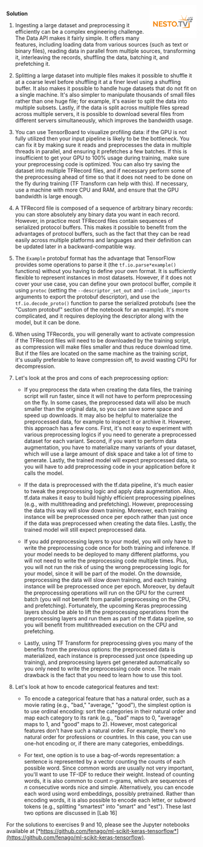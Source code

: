 <img align="right" src="../logo-small.png">


**Solution**


1.  Ingesting a large dataset and preprocessing it efficiently can be a
    complex engineering challenge. The Data API makes it fairly simple.
    It offers many features, including loading data from various sources
    (such as text or binary files), reading data in parallel from
    multiple sources, transforming it, interleaving the records,
    shuffling the data, batching it, and prefetching it.

2.  Splitting a large dataset into multiple files makes it possible to
    shuffle it at a coarse level before shuffling it at a finer level
    using a shuffling buffer. It also makes it possible to handle huge
    datasets that do not fit on a single machine. It's also simpler to
    manipulate thousands of small files rather than one huge file; for
    example, it's easier to split the data into multiple subsets.
    Lastly, if the data is split across multiple files spread across
    multiple servers, it is possible to download several files from
    different servers simultaneously, which improves the bandwidth
    usage.

3.  You can use TensorBoard to visualize profiling data: if the GPU is
    not fully utilized then your input pipeline is likely to be the
    bottleneck. You can fix it by making sure it reads and preprocesses
    the data in multiple threads in parallel, and ensuring it prefetches
    a few batches. If this is insufficient to get your GPU to 100% usage
    during training, make sure your preprocessing code is optimized. You
    can also try saving the dataset into multiple TFRecord files, and if
    necessary perform some of the preprocessing ahead of time so that it
    does not need to be done on the fly during training (TF Transform
    can help with this). If necessary, use a machine with more CPU and
    RAM, and ensure that the GPU bandwidth is large enough.

4.  A TFRecord file is composed of a sequence of arbitrary binary
    records: you can store absolutely any binary data you want in each
    record. However, in practice most TFRecord files contain sequences
    of serialized protocol buffers. This makes it possible to benefit
    from the advantages of protocol buffers, such as the fact that they
    can be read easily across multiple platforms and languages and their
    definition can be updated later in a backward-compatible way.

5.  The `Example` protobuf format has the advantage that TensorFlow
    provides some operations to parse it (the `tf.io.parse*example()`
    functions) without you having to define your own format. It is
    sufficiently flexible to represent instances in most datasets.
    However, if it does not cover your use case, you can define your own
    protocol buffer, compile it using `protoc` (setting the
    `--descriptor_set_out` and `--include_imports` arguments to export
    the protobuf descriptor), and use the `tf.io.decode_proto()`
    function to parse the serialized protobufs (see the "Custom
    protobuf" section of the notebook for an example). It's more
    complicated, and it requires deploying the descriptor along with the
    model, but it can be done.

6.  When using TFRecords, you will generally want to activate
    compression if the TFRecord files will need to be downloaded by the
    training script, as compression will make files smaller and thus
    reduce download time. But if the files are located on the same
    machine as the training script, it's usually preferable to leave
    compression off, to avoid wasting CPU for decompression.

7.  Let's look at the pros and cons of each preprocessing option:

    -   If you preprocess the data when creating the data files, the
        training script will run faster, since it will not have to
        perform preprocessing on the fly. In some cases, the
        preprocessed data will also be much smaller than the original
        data, so you can save some space and speed up downloads. It may
        also be helpful to materialize the preprocessed data, for
        example to inspect it or archive it. However, this approach has
        a few cons. First, it's not easy to experiment with various
        preprocessing logics if you need to generate a preprocessed
        dataset for each variant. Second, if you want to perform data
        augmentation, you have to materialize many variants of your
        dataset, which will use a large amount of disk space and take a
        lot of time to generate. Lastly, the trained model will expect
        preprocessed data, so you will have to add preprocessing code in
        your application before it calls the model.

    -   If the data is preprocessed with the tf.data pipeline, it's much
        easier to tweak the preprocessing logic and apply data
        augmentation. Also, tf.data makes it easy to build highly
        efficient preprocessing pipelines (e.g., with multithreading and
        prefetching). However, preprocessing the data this way will slow
        down training. Moreover, each training instance will be
        preprocessed once per epoch rather than just once if the data
        was preprocessed when creating the data files. Lastly, the
        trained model will still expect preprocessed data.

    -   If you add preprocessing layers to your model, you will only
        have to write the preprocessing code once for both training and
        inference. If your model needs to be deployed to many different
        platforms, you will not need to write the preprocessing code
        multiple times. Plus, you will not run the risk of using the
        wrong preprocessing logic for your model, since it will be part
        of the model. On the downside, preprocessing the data will slow
        down training, and each training instance will be preprocessed
        once per epoch. Moreover, by default the preprocessing
        operations will run on the GPU for the current batch (you will
        not benefit from parallel preprocessing on the CPU, and
        prefetching). Fortunately, the upcoming Keras preprocessing
        layers should be able to lift the preprocessing operations from
        the preprocessing layers and run them as part of the tf.data
        pipeline, so you will benefit from multithreaded execution on
        the CPU and prefetching.

    -   Lastly, using TF Transform for preprocessing gives you many of
        the benefits from the previous options: the preprocessed data is
        materialized, each instance is preprocessed just once (speeding
        up training), and preprocessing layers get generated
        automatically so you only need to write the preprocessing code
        once. The main drawback is the fact that you need to learn how
        to use this tool.

8.  Let's look at how to encode categorical features and text:

    -   To encode a categorical feature that has a natural order, such
        as a movie rating (e.g., "bad," "average," "good"), the simplest
        option is to use ordinal encoding: sort the categories in their
        natural order and map each category to its rank (e.g., "bad"
        maps to 0, "average" maps to 1, and "good" maps to 2). However,
        most categorical features don't have such a natural order. For
        example, there's no natural order for professions or countries.
        In this case, you can use one-hot encoding or, if there are many
        categories, embeddings.

    -   For text, one option is to use a bag-of-words representation: a
        sentence is represented by a vector counting the counts of each
        possible word. Since common words are usually not very
        important, you'll want to use TF-IDF to reduce their weight.
        Instead of counting words, it is also common to count *n*-grams,
        which are sequences of *n* consecutive words⁠ nice and simple.
        Alternatively, you can encode each word using word embeddings,
        possibly pretrained. Rather than encoding words, it is also
        possible to encode each letter, or subword tokens (e.g.,
        splitting "smartest" into "smart" and "est"). These last two
        options are discussed in
        [Lab 16]

For the solutions to exercises 9 and 10, please see the Jupyter
notebooks available at
[*https://github.com/fenago/ml-scikit-keras-tensorflow*](https://github.com/fenago/ml-scikit-keras-tensorflow).



